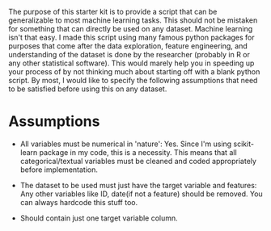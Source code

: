 The purpose of this starter kit is to provide a script that can be generalizable to most machine learning tasks. 
This should not be mistaken for something that can directly be used on any dataset. Machine learning isn't that easy. 
I made this script using many famous python packages for purposes that come after the data exploration,
feature engineering, and understanding of the dataset is done by the researcher (probably in R or any other statistical software).
This would marely help you in speeding up your process of by not thinking much about starting off with a blank 
python script. By most, I would like to specify the following assumptions that need to be satisfied before using this 
on any dataset.

Assumptions
===========
- All variables must be numerical in 'nature': Yes. Since I'm using scikit-learn package in my code, this is a 
necessity. This means that all categorical/textual variables must be cleaned and coded appropriately before 
implementation.

- The dataset to be used must just have the target variable and features: Any other variables like ID, date(if not a 
feature) should be removed. You can always hardcode this stuff too.

- Should contain just one target variable column. 



